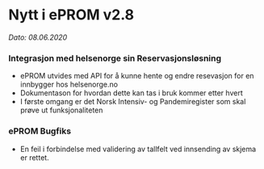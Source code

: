 # Nytt i ePROM v2.8
*Dato: 08.06.2020*

### Integrasjon med helsenorge sin Reservasjonsløsning
* ePROM utvides med API for å kunne hente og endre resevasjon for en innbygger hos helsenorge.no
* Dokumentason for hvordan dette kan tas i bruk kommer etter hvert
* I første omgang er det Norsk Intensiv- og Pandemiregister som skal prøve ut funksjonaliteten

### ePROM Bugfiks
* En feil i forbindelse med validering av tallfelt ved innsending av skjema er rettet.
